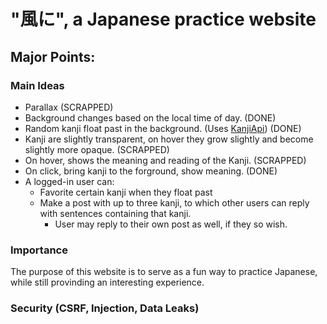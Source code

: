 # "風に", a Japanese practice website

## Major Points:

### Main Ideas
 - Parallax (SCRAPPED)
 - Background changes based on the local time of day. (DONE)
 - Random kanji float past in the background. (Uses [KanjiApi](https://kanjiapi.dev)) (DONE)
 - Kanji are slightly transparent, on hover they grow slightly and become slightly more opaque. (SCRAPPED)
 - On hover, shows the meaning and reading of the Kanji. (SCRAPPED)
 - On click, bring kanji to the forground, show meaning. (DONE)
 - A logged-in user can:
    - Favorite certain kanji when they float past
    - Make a post with up to three kanji, to which other users can reply with sentences containing that kanji.
        - User may reply to their own post as well, if they so wish.
    

### Importance
The purpose of this website is to serve as a fun way to practice Japanese, while still provinding an interesting experience. 

### Security (CSRF, Injection, Data Leaks)